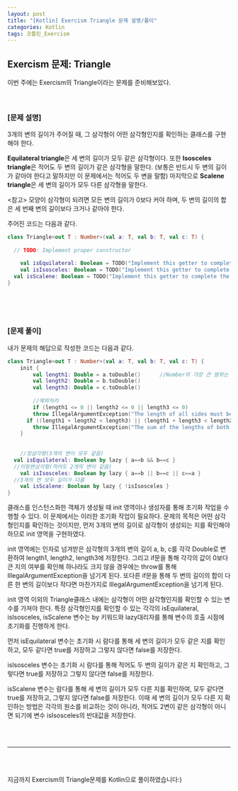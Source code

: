 ```yaml
---
layout: post
title: "[Kotlin] Exercism Triangle 문제 설명/풀이"
categories: Kotlin
tags: 코틀린_Exercism
---
```


## Exercism 문제: Triangle
이번 주에는 Exercism의 Triangle이라는 문제를 준비해보았다.
<br/><br/><br/>

### &#91;문제 설명&#93;<br/>
3개의 변의 길이가 주어질 때, 그 삼각형이 어떤 삼각형인지를 확인하는 클래스를 구현해야 한다.

<b>Equilateral triangle</b>은 세 변의 길이가 모두 같은 삼각형이다. 
또한 <b>Isosceles triangle</b>은 적어도 두 변의 길이가 같은 삼각형을 말한다. (보통은 반드시 두 변의 길이가 같아야 한다고 말하지만 이 문제에서는 적어도 두 변을 말함)
마지막으로 <b>Scalene triangle</b>은 세 변의 길이가 모두 다른 삼각형을 말한다.

<참고> 모양이 삼각형이 되려면 모든 변의 길이가 0보다 커야 하며, 두 변의 길이의 합은 세 번째 변의 길이보다 크거나 같아야 한다.

주어진 코드는 다음과 같다.

```kotlin
class Triangle<out T : Number>(val a: T, val b: T, val c: T) {
  
  // TODO: Implement proper constructor

	val isEquilateral: Boolean = TODO("Implement this getter to complete the task")
	val isIsosceles: Boolean = TODO("Implement this getter to complete the task")
  val isScalene: Boolean = TODO("Implement this getter to complete the task")
}
```

<br/><br/><br/>

### &#91;문제 풀이&#93;<br/>
내가 문제의 해답으로 작성한 코드는 다음과 같다.

```kotlin
class Triangle<out T : Number>(val a: T, val b: T, val c: T) {
	init {
		val length1: Double = a.toDouble()		//Number의 가장 큰 범위는 Double
		val length2: Double = b.toDouble()
		val length3: Double = c.toDouble()
		
		//예외처리
		if (length1 <= 0 || length2 <= 0 || length3 <= 0)
	    throw IllegalArgumentException("The length of all sides must be greater than zero.")
	  if ((length1 + length2 < length3) || (length1 + length3 < length2) || (length2 + length3 < length1))
	    throw IllegalArgumentException("The sum of the lengths of both sides must be greater than or equal to the length of the other side.")
	}
	
	
	//정삼각형(3개의 변이 모두 같음)
  val isEquilateral: Boolean by lazy { a==b && b==c }
  //이등변삼각형(적어도 2개의 변이 같음)
	val isIsosceles: Boolean by lazy { a==b || b==c || c==a }	
  //3개의 변 모두 길이가 다름
	val isScalene: Boolean by lazy { !isIsosceles }
}
```

클래스를 인스턴스화한 객체가 생성될 때 init 영역이나 생성자를 통해 초기화 작업을 수행할 수 있다. 이 문제에서는 이러한 초기화 작업이 필요하다.
문제의 목적은 어떤 삼각형인지를 확인하는 것이지만, 먼저 3개의 변의 길이로 삼각형이 생성되는 지를 확인해야 하므로 init 영역을 구현하였다.

init 영역에는 인자로 넘겨받은 삼각형의 3개의 변의 길이 a, b, c를 각각 Double로 변환하여 length1, length2, length3에 저장한다. 
그리고 if문을 통해 각각의 값이 0보다 큰 지의 여부를 확인해 하나라도 크지 않을 경우에는 throw를 통해 IllegalArgumentException을 넘기게 된다.
또다른 if문을 통해 두 변의 길이의 합이 다른 한 변의 길이보다 작다면 마찬가지로 IllegalArgumentException을 넘기게 된다.

init 영역 이외의 Triangle클래스 내에는 삼각형이 어떤 삼각형인지를 확인할 수 있는 변수를 가져야 한다. 
특정 삼각형인지를 확인할 수 있는 각각의 isEquilateral, isIsosceles, isScalene 변수는 by 키워드와 lazy대리자를 통해 변수의 호출 시점에 초기화를 진행하게 한다.

먼저 isEquilateral 변수는 초기화 시 람다를 통해 세 변의 길이가 모두 같은 지를 확인하고, 모두 같다면 true를 저장하고 그렇지 않다면 false를 저장한다.

isIsosceles 변수는 초기화 시 람다를 통해 적어도 두 변의 길이가 같은 지 확인하고, 그렇다면 true를 저장하고 그렇지 않다면 false를 저장한다.

isScalene 변수는 람다를 통해 세 변의 길이가 모두 다른 지를 확인하여, 모두 같다면 true를 저장하고, 그렇지 않다면 false를 저장한다.
이때 세 변의 길이가 모두 다른 지 확인하는 방법은 각각의 원소를 비교하는 것이 아니라, 적어도 2변이 같은 삼각형이 아니면 되기에 변수 isIsosceles의 반대값을 저장한다.


<br/><br/>
<hr/>
<br/><br/>

지금까지 Exercism의 Triangle문제를 Kotlin으로 풀이하였습니다:)
